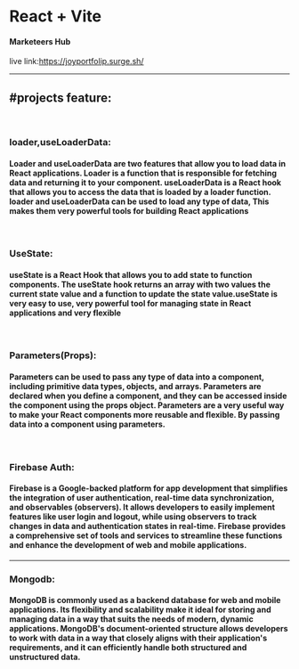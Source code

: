 # React + Vite

<h4>Marketeers Hub</h4>

live link:https://joyportfolip.surge.sh/


<hr/>
<h2>#projects feature:</h2><br>
<h3>loader,useLoaderData: </h3><h4>Loader and useLoaderData are two features that allow you to load data in React applications. Loader is a function that is responsible for fetching data and returning it to your component. useLoaderData is a React hook that allows you to access the data that is loaded by a loader function. loader and useLoaderData can be used to load any type of data, This makes them very powerful tools for building React applications</h4><br>

<h3>UseState:</h3><h4>useState is a React Hook that allows you to add state to function components. The useState hook returns an array with two values the current state value and a function to update the state value.useState is very easy to use, very powerful tool for managing state in React applications and very flexible
</h4><br>

<h3>Parameters(Props): </h3><h4>Parameters can be used to pass any type of data into a component, including primitive data types, objects, and arrays. Parameters are declared when you define a component, and they can be accessed inside the component using the props object. Parameters are a very useful way to make your React components more reusable and flexible. By passing data into a component using parameters. </h4><br>

<h3>Firebase Auth: </h3><h4>Firebase is a Google-backed platform for app development that simplifies the integration of user authentication, real-time data synchronization, and observables (observers). It allows developers to easily implement features like user login and logout, while using observers to track changes in data and authentication states in real-time. Firebase provides a comprehensive set of tools and services to streamline these functions and enhance the development of web and mobile applications.</h4><hr>

<h3>Mongodb: </h3><h4>MongoDB is commonly used as a backend database for web and mobile applications. Its flexibility and scalability make it ideal for storing and managing data in a way that suits the needs of modern, dynamic applications. MongoDB's document-oriented structure allows developers to work with data in a way that closely aligns with their application's requirements, and it can efficiently handle both structured and unstructured data.</h4>

